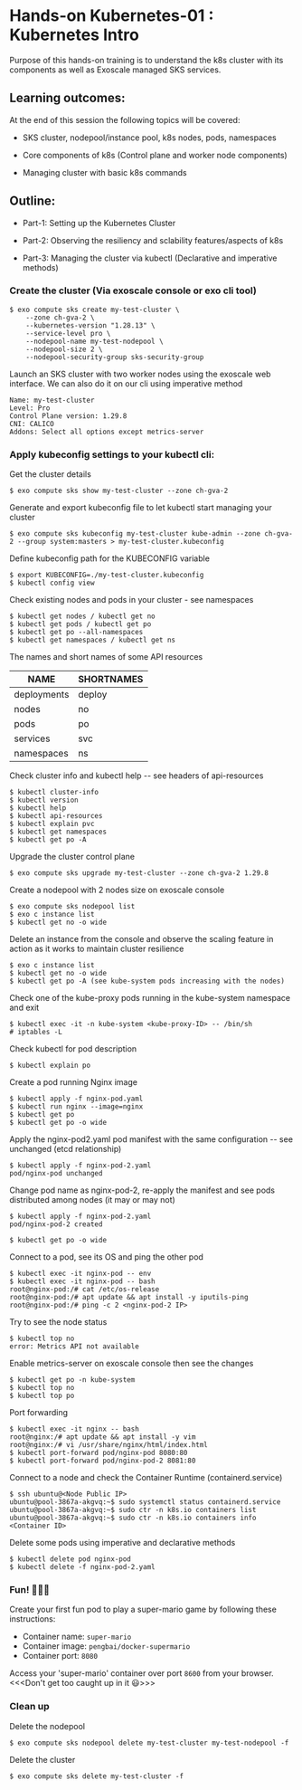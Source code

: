 # Hands-on Kubernetes-01 : Kubernetes Intro

Purpose of this hands-on training is to understand the k8s cluster with its components as well as Exoscale managed SKS services.

## Learning outcomes:

At the end of this session the following topics will be covered:

- SKS cluster, nodepool/instance pool, k8s nodes, pods, namespaces

- Core components of k8s (Control plane and worker node components)

- Managing cluster with basic k8s commands

## Outline:

- Part-1: Setting up the Kubernetes Cluster

- Part-2: Observing the resiliency and sclability features/aspects of k8s 

- Part-3: Managing the cluster via kubectl (Declarative and imperative methods)

### Create the cluster (Via exoscale console or exo cli tool)
```
$ exo compute sks create my-test-cluster \
    --zone ch-gva-2 \
    --kubernetes-version "1.28.13" \
    --service-level pro \
    --nodepool-name my-test-nodepool \
    --nodepool-size 2 \
    --nodepool-security-group sks-security-group
```

Launch an SKS cluster with two worker nodes using the exoscale web interface.
We can also do it on our cli using imperative method
```
Name: my-test-cluster
Level: Pro
Control Plane version: 1.29.8
CNI: CALICO
Addons: Select all options except metrics-server
```

### Apply kubeconfig settings to your kubectl cli:

Get the cluster details
```
$ exo compute sks show my-test-cluster --zone ch-gva-2
```

Generate and export kubeconfig file to let kubectl start managing your cluster
```
$ exo compute sks kubeconfig my-test-cluster kube-admin --zone ch-gva-2 --group system:masters > my-test-cluster.kubeconfig
```

Define kubeconfig path for the KUBECONFIG variable
```
$ export KUBECONFIG=./my-test-cluster.kubeconfig
$ kubectl config view
```

Check existing nodes and pods in your cluster - see namespaces
```
$ kubectl get nodes / kubectl get no
$ kubectl get pods / kubectl get po
$ kubectl get po --all-namespaces
$ kubectl get namespaces / kubectl get ns
```

The names and short names of some API resources

|NAME|SHORTNAMES|
|----|----------|
|deployments|deploy
|nodes      |no
|pods       |po
|services   |svc
|namespaces |ns

Check cluster info and kubectl help -- see headers of api-resources
```
$ kubectl cluster-info
$ kubectl version
$ kubectl help
$ kubectl api-resources
$ kubectl explain pvc
$ kubectl get namespaces
$ kubectl get po -A
```

Upgrade the cluster control plane
```
$ exo compute sks upgrade my-test-cluster --zone ch-gva-2 1.29.8
```

Create a nodepool with 2 nodes size on exoscale console
```
$ exo compute sks nodepool list
$ exo c instance list
$ kubectl get no -o wide
```
Delete an instance from the console and observe the scaling feature in action as it works to maintain cluster resilience
```
$ exo c instance list
$ kubectl get no -o wide
$ kubectl get po -A (see kube-system pods increasing with the nodes)
```

Check one of the kube-proxy pods running in the kube-system namespace and exit
```
$ kubectl exec -it -n kube-system <kube-proxy-ID> -- /bin/sh
# iptables -L
```

Check kubectl for pod description
```
$ kubectl explain po
```

Create a pod running Nginx image
```
$ kubectl apply -f nginx-pod.yaml
$ kubectl run nginx --image=nginx
$ kubectl get po
$ kubectl get po -o wide
```

Apply the nginx-pod2.yaml pod manifest with the same configuration -- see unchanged (etcd relationship)
```
$ kubectl apply -f nginx-pod-2.yaml 
pod/nginx-pod unchanged
```

Change pod name as nginx-pod-2, re-apply the manifest and see pods distributed among nodes (it may or may not)
```
$ kubectl apply -f nginx-pod-2.yaml
pod/nginx-pod-2 created

$ kubectl get po -o wide 
```

Connect to a pod, see its OS and ping the other pod
```
$ kubectl exec -it nginx-pod -- env
$ kubectl exec -it nginx-pod -- bash
root@nginx-pod:/# cat /etc/os-release
root@nginx-pod:/# apt update && apt install -y iputils-ping
root@nginx-pod:/# ping -c 2 <nginx-pod-2 IP>
```

Try to see the node status
```
$ kubectl top no
error: Metrics API not available
```

Enable metrics-server on exoscale console then see the changes
```
$ kubectl get po -n kube-system
$ kubectl top no
$ kubectl top po
```

Port forwarding
```
$ kubectl exec -it nginx -- bash
root@nginx:/# apt update && apt install -y vim
root@nginx:/# vi /usr/share/nginx/html/index.html
$ kubectl port-forward pod/nginx-pod 8080:80
$ kubectl port-forward pod/nginx-pod-2 8081:80
```

Connect to a node and check the Container Runtime (containerd.service)
```
$ ssh ubuntu@<Node Public IP>
ubuntu@pool-3867a-akgvq:~$ sudo systemctl status containerd.service
ubuntu@pool-3867a-akgvq:~$ sudo ctr -n k8s.io containers list
ubuntu@pool-3867a-akgvq:~$ sudo ctr -n k8s.io containers info <Container ID>
```

Delete some pods using imperative and declarative methods
```
$ kubectl delete pod nginx-pod
$ kubectl delete -f nginx-pod-2.yaml 
```

### Fun! 🎉💃🥳
Create your first fun pod to play a super-mario game by following these instructions:
- Container name: `super-mario`
- Container image: `pengbai/docker-supermario`
- Container port: `8080`

Access your 'super-mario' container over port `8600` from your browser.
<<<Don't get too caught up in it 😃>>>



### Clean up
Delete the nodepool
```
$ exo compute sks nodepool delete my-test-cluster my-test-nodepool -f
```

Delete the cluster
```
$ exo compute sks delete my-test-cluster -f
```